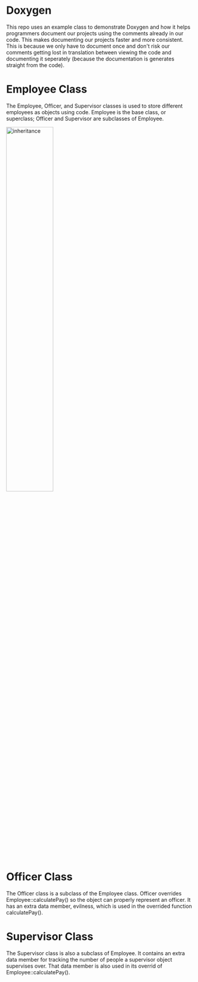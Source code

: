 # Doxygen
This repo uses an example class to demonstrate Doxygen and how it helps programmers document our projects using the comments already in our code. This makes documenting our projects faster and more consistent.
This is because we only have to document once and don't risk our comments getting lost in translation between viewing the code and documenting it seperately (because the documentation is generates straight from the code).

# Employee Class
The Employee, Officer, and Supervisor classes is used to store different employees as objects using code.
Employee is the base class, or superclass; Officer and Supervisor are subclasses of Employee.

<img width="50%" alt="inheritance" src="https://user-images.githubusercontent.com/59177560/200465806-9aa526b5-4f96-4dd3-8338-a8bd90bfb793.png">

# Officer Class
The Officer class is a subclass of the Employee class.
Officer overrides Employee::calculatePay() so the object can properly represent an officer.
It has an extra data member, evilness, which is used in the overrided function calculatePay().

# Supervisor Class
The Supervisor class is also a subclass of Employee.
It contains an extra data member for tracking the number of people a supervisor object supervises over.
That data member is also used in its overrid of Employee::calculatePay().
